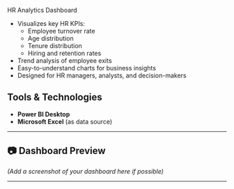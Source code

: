 HR Analytics Dashboard

- Visualizes key HR KPIs:
  - Employee turnover rate
  - Age distribution
  - Tenure distribution
  - Hiring and retention rates
- Trend analysis of employee exits
- Easy-to-understand charts for business insights
- Designed for HR managers, analysts, and decision-makers

## Tools & Technologies

- **Power BI Desktop**
- **Microsoft Excel** (as data source)


---

## 📷 Dashboard Preview

*(Add a screenshot of your dashboard here if possible)*

---
